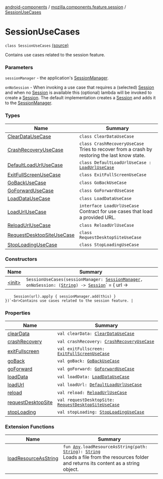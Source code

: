 [android-components](../../index.md) / [mozilla.components.feature.session](../index.md) / [SessionUseCases](./index.md)

# SessionUseCases

`class SessionUseCases` [(source)](https://github.com/mozilla-mobile/android-components/blob/master/components/feature/session/src/main/java/mozilla/components/feature/session/SessionUseCases.kt#L20)

Contains use cases related to the session feature.

### Parameters

`sessionManager` - the application's [SessionManager](../../mozilla.components.browser.session/-session-manager/index.md).

`onNoSession` - When invoking a use case that requires a (selected) [Session](../../mozilla.components.browser.session/-session/index.md) and when no [Session](../../mozilla.components.browser.session/-session/index.md) is available
this (optional) lambda will be invoked to create a [Session](../../mozilla.components.browser.session/-session/index.md). The default implementation creates a [Session](../../mozilla.components.browser.session/-session/index.md) and adds
it to the [SessionManager](../../mozilla.components.browser.session/-session-manager/index.md).

### Types

| Name | Summary |
|---|---|
| [ClearDataUseCase](-clear-data-use-case/index.md) | `class ClearDataUseCase` |
| [CrashRecoveryUseCase](-crash-recovery-use-case/index.md) | `class CrashRecoveryUseCase`<br>Tries to recover from a crash by restoring the last know state. |
| [DefaultLoadUrlUseCase](-default-load-url-use-case/index.md) | `class DefaultLoadUrlUseCase : `[`LoadUrlUseCase`](-load-url-use-case/index.md) |
| [ExitFullScreenUseCase](-exit-full-screen-use-case/index.md) | `class ExitFullScreenUseCase` |
| [GoBackUseCase](-go-back-use-case/index.md) | `class GoBackUseCase` |
| [GoForwardUseCase](-go-forward-use-case/index.md) | `class GoForwardUseCase` |
| [LoadDataUseCase](-load-data-use-case/index.md) | `class LoadDataUseCase` |
| [LoadUrlUseCase](-load-url-use-case/index.md) | `interface LoadUrlUseCase`<br>Contract for use cases that load a provided URL. |
| [ReloadUrlUseCase](-reload-url-use-case/index.md) | `class ReloadUrlUseCase` |
| [RequestDesktopSiteUseCase](-request-desktop-site-use-case/index.md) | `class RequestDesktopSiteUseCase` |
| [StopLoadingUseCase](-stop-loading-use-case/index.md) | `class StopLoadingUseCase` |

### Constructors

| Name | Summary |
|---|---|
| [&lt;init&gt;](-init-.md) | `SessionUseCases(sessionManager: `[`SessionManager`](../../mozilla.components.browser.session/-session-manager/index.md)`, onNoSession: (`[`String`](https://kotlinlang.org/api/latest/jvm/stdlib/kotlin/-string/index.html)`) -> `[`Session`](../../mozilla.components.browser.session/-session/index.md)` = { url ->
        Session(url).apply { sessionManager.add(this) }
    })`<br>Contains use cases related to the session feature. |

### Properties

| Name | Summary |
|---|---|
| [clearData](clear-data.md) | `val clearData: `[`ClearDataUseCase`](-clear-data-use-case/index.md) |
| [crashRecovery](crash-recovery.md) | `val crashRecovery: `[`CrashRecoveryUseCase`](-crash-recovery-use-case/index.md) |
| [exitFullscreen](exit-fullscreen.md) | `val exitFullscreen: `[`ExitFullScreenUseCase`](-exit-full-screen-use-case/index.md) |
| [goBack](go-back.md) | `val goBack: `[`GoBackUseCase`](-go-back-use-case/index.md) |
| [goForward](go-forward.md) | `val goForward: `[`GoForwardUseCase`](-go-forward-use-case/index.md) |
| [loadData](load-data.md) | `val loadData: `[`LoadDataUseCase`](-load-data-use-case/index.md) |
| [loadUrl](load-url.md) | `val loadUrl: `[`DefaultLoadUrlUseCase`](-default-load-url-use-case/index.md) |
| [reload](reload.md) | `val reload: `[`ReloadUrlUseCase`](-reload-url-use-case/index.md) |
| [requestDesktopSite](request-desktop-site.md) | `val requestDesktopSite: `[`RequestDesktopSiteUseCase`](-request-desktop-site-use-case/index.md) |
| [stopLoading](stop-loading.md) | `val stopLoading: `[`StopLoadingUseCase`](-stop-loading-use-case/index.md) |

### Extension Functions

| Name | Summary |
|---|---|
| [loadResourceAsString](../../mozilla.components.support.test.file/kotlin.-any/load-resource-as-string.md) | `fun `[`Any`](https://kotlinlang.org/api/latest/jvm/stdlib/kotlin/-any/index.html)`.loadResourceAsString(path: `[`String`](https://kotlinlang.org/api/latest/jvm/stdlib/kotlin/-string/index.html)`): `[`String`](https://kotlinlang.org/api/latest/jvm/stdlib/kotlin/-string/index.html)<br>Loads a file from the resources folder and returns its content as a string object. |
